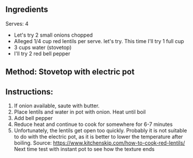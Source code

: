 ## Ingredients

Serves: 4

- Let's try 2 small onions chopped
- Alleged 1/4 cup  red lentils per serve. let's try. This time I'll try 1 full cup
- 3 cups water (stovetop)
- I'll try 2 red bell pepper


## Method: Stovetop with electric pot
## Instructions:
1. If onion available, saute with butter.
2. Place lentils and water in pot with onion. Heat until boil
3. Add bell pepper
4. Reduce heat and continue to cook for somewhere for 6-7 minutes
5. Unfortunately, the lentils get open too quickly. Probably it is not suitable to do with the electric pot, as it is better to lower the temperature after boiling.
Source: https://www.kitchenskip.com/how-to-cook-red-lentils/
Next time test with instant pot to see how the texture ends